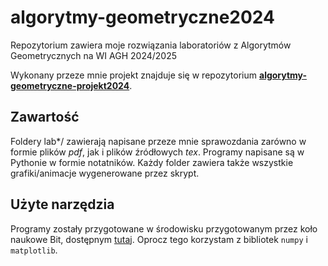 # algorytmy-geometryczne2024

Repozytorium zawiera moje rozwiązania laboratoriów
z Algorytmów Geometrycznych na WI AGH 2024/2025

Wykonany przeze mnie projekt znajduje się
w repozytorium [**algorytmy-geometryczne-projekt2024**](https://github.com/kxlsx/algorytmy-geometryczne-projekt2024).

## Zawartość

Foldery lab*/ zawierają napisane przeze mnie sprawozdania
zarówno w formie plików *pdf*, jak i plików źródłowych *tex*.
Programy napisane są w Pythonie w formie notatników.
Każdy folder zawiera także wszystkie grafiki/animacje
wygenerowane przez skrypt.

## Użyte narzędzia

Programy zostały przygotowane w środowisku przygotowanym
przez koło naukowe Bit, dostępnym [tutaj](https://github.com/kxlsx/algorytmy-geometryczne-projekt2024/blob/main/point_location.ipynb).
Oprocz tego korzystam z bibliotek `numpy` i `matplotlib`.
